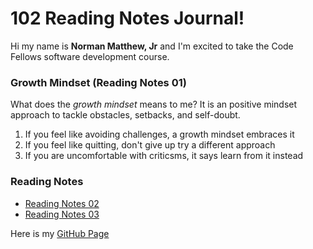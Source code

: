 # 102 Reading Notes Journal!

Hi my name is **Norman Matthew, Jr** and I'm excited to take the Code Fellows software development course.

### Growth Mindset (Reading Notes 01)

What does the *growth mindset* means to me? It is an positive mindset approach to tackle obstacles, setbacks, and self-doubt.

1. If you feel like avoiding challenges, a growth mindset embraces it
2. If you feel like quitting, don't give up try a different approach
3. If you are uncomfortable with criticsms, it says learn from it instead

### Reading Notes
- [Reading Notes 02](Read02.md)
- [Reading Notes 03](Read03.md)

Here is my [GitHub Page](https://github.com/normanmatthewjr/reading-notes)

